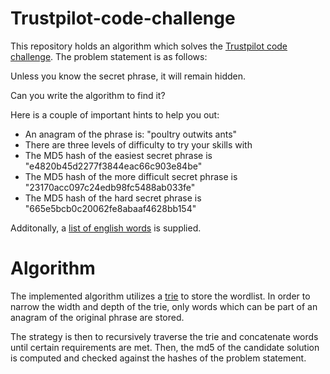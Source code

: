 # Trustpilot-code-challenge
This repository holds an algorithm which solves the [Trustpilot code challenge](https://followthewhiterabbit.trustpilot.com/cs/step2.html). The problem statement is as follows:

Unless you know the secret phrase, it will remain hidden.

Can you write the algorithm to find it?

Here is a couple of important hints to help you out:
- An anagram of the phrase is: "poultry outwits ants"
- There are three levels of difficulty to try your skills with
- The MD5 hash of the easiest secret phrase is "e4820b45d2277f3844eac66c903e84be"
- The MD5 hash of the more difficult secret phrase is "23170acc097c24edb98fc5488ab033fe"
- The MD5 hash of the hard secret phrase is "665e5bcb0c20062fe8abaaf4628bb154"

Additonally, a [list of english words](wordlist) is supplied.

# Algorithm
The implemented algorithm utilizes a [trie](https://en.wikipedia.org/wiki/Trie) to store the wordlist. In order to narrow the width and depth of the trie, only words which can be part of an anagram of the original phrase are stored.

The strategy is then to recursively traverse the trie and concatenate words until certain requirements are met. Then, the md5 of the candidate solution is computed and checked against the hashes of the problem statement.
